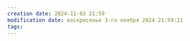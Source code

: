 ```yaml
---
creation date: 2024-11-03 21:59
modification date: воскресенье 3-го ноября 2024 21:59:21
tags: 
---
```

